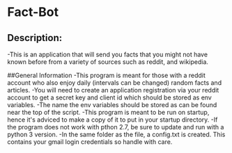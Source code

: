 # Fact-Bot

## Description: 
-This is an application that will send you facts that you might not have known before from a variety of sources such as reddit, and wikipedia.

##General Information
-This program is meant for those with a reddit account who also enjoy daily (intervals can be changed) random facts and articles.
-You will need to create an application registration via your reddit account to get a secret key and client id which should be stored as env variables.
-The name the env variables should be stored as can be found near the top of the script.
-This program is meant to be run on startup, hence it's adviced to make a copy of it to put in your startup directory.
-If the program does not work with pthon 2.7, be sure to update and run with a python 3 version.
-In the same folder as the file, a config.txt is created. This contains your gmail login credentials so handle with care.



